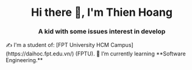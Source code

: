 <h1 align="center">Hi there 👋, I'm Thien Hoang</h1>
<p align="center">
  <h3 align="center">A kid with some issues interest in develop</h3>
</p>
✍ I'm a student of: [FPT University HCM Campus](https://daihoc.fpt.edu.vn/) (FPTU).
🌱 I’m currently learning **Software Engineering.**

<br />
